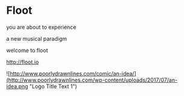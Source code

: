# Floot

you are about to experience

a new musical paradigm

welcome to floot

http://floot.io 

![http://www.poorlydrawnlines.com/comic/an-idea/](http://www.poorlydrawnlines.com/wp-content/uploads/2017/07/an-idea.png "Logo Title Text 1")
